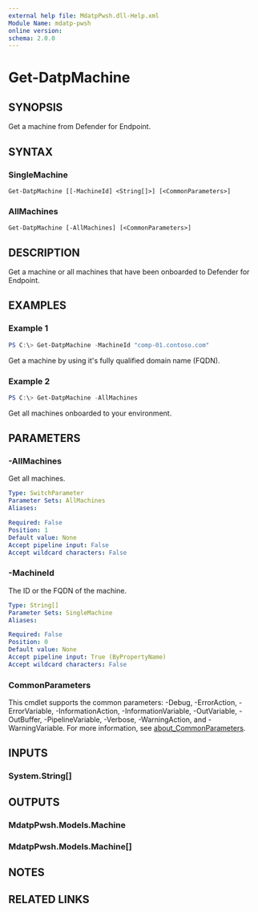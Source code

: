```yaml
---
external help file: MdatpPwsh.dll-Help.xml
Module Name: mdatp-pwsh
online version:
schema: 2.0.0
---
```


# Get-DatpMachine

## SYNOPSIS
Get a machine from Defender for Endpoint.

## SYNTAX

### SingleMachine
```
Get-DatpMachine [[-MachineId] <String[]>] [<CommonParameters>]
```

### AllMachines
```
Get-DatpMachine [-AllMachines] [<CommonParameters>]
```

## DESCRIPTION
Get a machine or all machines that have been onboarded to Defender for Endpoint.

## EXAMPLES

### Example 1
```powershell
PS C:\> Get-DatpMachine -MachineId "comp-01.contoso.com"
```

Get a machine by using it's fully qualified domain name (FQDN).

### Example 2
```powershell
PS C:\> Get-DatpMachine -AllMachines
```

Get all machines onboarded to your environment.

## PARAMETERS

### -AllMachines
Get all machines.

```yaml
Type: SwitchParameter
Parameter Sets: AllMachines
Aliases:

Required: False
Position: 1
Default value: None
Accept pipeline input: False
Accept wildcard characters: False
```

### -MachineId
The ID or the FQDN of the machine.

```yaml
Type: String[]
Parameter Sets: SingleMachine
Aliases:

Required: False
Position: 0
Default value: None
Accept pipeline input: True (ByPropertyName)
Accept wildcard characters: False
```

### CommonParameters
This cmdlet supports the common parameters: -Debug, -ErrorAction, -ErrorVariable, -InformationAction, -InformationVariable, -OutVariable, -OutBuffer, -PipelineVariable, -Verbose, -WarningAction, and -WarningVariable. For more information, see [about_CommonParameters](http://go.microsoft.com/fwlink/?LinkID=113216).

## INPUTS

### System.String[]

## OUTPUTS

### MdatpPwsh.Models.Machine

### MdatpPwsh.Models.Machine[]

## NOTES

## RELATED LINKS
